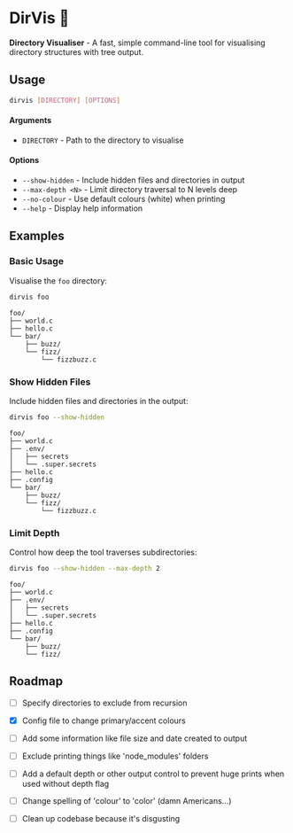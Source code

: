 # DirVis 🌳

**Directory Visualiser** - A fast, simple command-line tool for visualising directory structures with tree output.

## Usage

```bash
dirvis [DIRECTORY] [OPTIONS]
```

#### Arguments
- `DIRECTORY` - Path to the directory to visualise

#### Options
- `--show-hidden` - Include hidden files and directories in output
- `--max-depth <N>` - Limit directory traversal to N levels deep
- `--no-colour` - Use default colours (white) when printing
- `--help` - Display help information

## Examples

### Basic Usage
Visualise the ```foo``` directory:
```bash
dirvis foo
```
```
foo/
├── world.c
├── hello.c
└── bar/
    ├── buzz/
    └── fizz/
        └── fizzbuzz.c
```

### Show Hidden Files
Include hidden files and directories in the output:
```bash
dirvis foo --show-hidden
```
```
foo/
├── world.c
├── .env/
│   ├── secrets
│   └── .super.secrets
├── hello.c
├── .config
└── bar/
    ├── buzz/
    └── fizz/
        └── fizzbuzz.c
```

### Limit Depth
Control how deep the tool traverses subdirectories:
```bash
dirvis foo --show-hidden --max-depth 2
```
```
foo/
├── world.c
├── .env/
│   ├── secrets
│   └── .super.secrets
├── hello.c
├── .config
└── bar/
    ├── buzz/
    └── fizz/
```
## Roadmap
- [ ] Specify directories to exclude from recursion
- [x] Config file to change primary/accent colours
- [ ] Add some information like file size and date created to output
- [ ] Exclude printing things like 'node_modules' folders
- [ ] Add a default depth or other output control to prevent huge prints when used without depth flag
- [ ] Change spelling of 'colour' to 'color' (damn Americans...)
- [ ] Clean up codebase because it's disgusting





